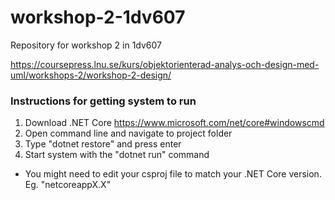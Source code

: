 # workshop-2-1dv607
Repository for workshop 2 in 1dv607

https://coursepress.lnu.se/kurs/objektorienterad-analys-och-design-med-uml/workshops-2/workshop-2-design/

### Instructions for getting system to run
1. Download .NET Core https://www.microsoft.com/net/core#windowscmd
2. Open command line and navigate to project folder
3. Type "dotnet restore" and press enter
4. Start system with the "dotnet run" command
- You might need to edit your csproj file to match your .NET Core version. Eg. "<TargetFramework>netcoreappX.X</TargetFramework>"
